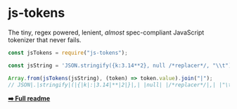 # js-tokens

The tiny, regex powered, lenient, _almost_ spec-compliant JavaScript tokenizer that never fails.

```js
const jsTokens = require("js-tokens");

const jsString = 'JSON.stringify({k:3.14**2}, null /*replacer*/, "\\t")';

Array.from(jsTokens(jsString), (token) => token.value).join("|");
// JSON|.|stringify|(|{|k|:|3.14|**|2|}|,| |null| |/*replacer*/|,| |"\t"|)
```

**[➡️ Full readme](https://github.com/lydell/js-tokens/)**